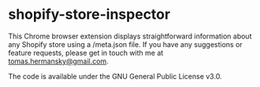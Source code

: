 # shopify-store-inspector
This Chrome browser extension displays straightforward information about any Shopify store using a /meta.json file. If you have any suggestions or feature requests, please get in touch with me at tomas.hermansky@gmail.com.

The code is available under the GNU General Public License v3.0.
